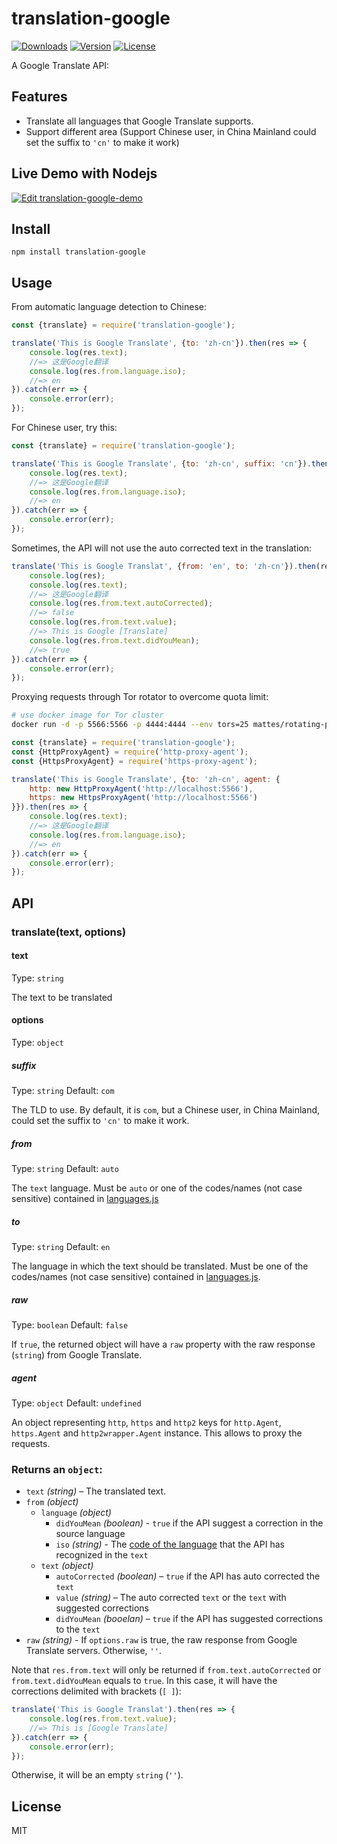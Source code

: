 # translation-google 
<a href="https://www.npmjs.com/package/translation-google"><img src="https://img.shields.io/npm/dt/translation-google.svg" alt="Downloads"></a>
<a href="https://www.npmjs.com/package/translation-google"><img src="https://img.shields.io/npm/v/translation-google.svg" alt="Version"></a>
<a href="https://www.npmjs.com/package/translation-google"><img src="https://img.shields.io/npm/l/translation-google.svg" alt="License"></a>

A Google Translate API:

## Features 

- Translate all languages that Google Translate supports.
- Support different area (Support Chinese user, in China Mainland could set the suffix to `'cn'` to make it work)

## Live Demo with Nodejs
[![Edit translation-google-demo](https://codesandbox.io/static/img/play-codesandbox.svg)](https://codesandbox.io/s/youthful-napier-2bi1c?fontsize=14&hidenavigation=1&theme=dark)

## Install 

```
npm install translation-google
```

## Usage

From automatic language detection to Chinese:

``` js
const {translate} = require('translation-google');

translate('This is Google Translate', {to: 'zh-cn'}).then(res => {
    console.log(res.text);
    //=> 这是Google翻译
    console.log(res.from.language.iso);
    //=> en
}).catch(err => {
    console.error(err);
});
```

For Chinese user, try this:

``` js
const {translate} = require('translation-google');

translate('This is Google Translate', {to: 'zh-cn', suffix: 'cn'}).then(res => {
    console.log(res.text);
    //=> 这是Google翻译
    console.log(res.from.language.iso);
    //=> en
}).catch(err => {
    console.error(err);
});
```

Sometimes, the API will not use the auto corrected text in the translation:

``` js
translate('This is Google Translat', {from: 'en', to: 'zh-cn'}).then(res => {
    console.log(res);
    console.log(res.text);
    //=> 这是Google翻译
    console.log(res.from.text.autoCorrected);
    //=> false
    console.log(res.from.text.value);
    //=> This is Google [Translate]
    console.log(res.from.text.didYouMean);
    //=> true
}).catch(err => {
    console.error(err);
});
```

Proxying requests through Tor rotator to overcome quota limit:

``` bash
# use docker image for Tor cluster
docker run -d -p 5566:5566 -p 4444:4444 --env tors=25 mattes/rotating-proxy
```

``` js
const {translate} = require('translation-google');
const {HttpProxyAgent} = require('http-proxy-agent');
const {HttpsProxyAgent} = require('https-proxy-agent');

translate('This is Google Translate', {to: 'zh-cn', agent: {
    http: new HttpProxyAgent('http://localhost:5566'),
    https: new HttpsProxyAgent('http://localhost:5566')
}}).then(res => {
    console.log(res.text);
    //=> 这是Google翻译
    console.log(res.from.language.iso);
    //=> en
}).catch(err => {
    console.error(err);
});
```

## API

### translate(text, options)

#### text

Type: `string`

The text to be translated

#### options

Type: `object`

##### suffix

Type: `string` Default: `com`

The TLD to use. By default, it is `com`, but a Chinese user, in China Mainland, could set the suffix to `'cn'` to make it work.

##### from

Type: `string` Default: `auto`

The `text` language. Must be `auto` or one of the codes/names (not case sensitive) contained in [languages.js](https://github.com/matheuss/google-translate-api/blob/master/languages.js)

##### to

Type: `string` Default: `en`

The language in which the text should be translated. Must be one of the codes/names (not case sensitive) contained in [languages.js](https://github.com/matheuss/google-translate-api/blob/master/languages.js).

##### raw

Type: `boolean` Default: `false`

If `true`, the returned object will have a `raw` property with the raw response (`string`) from Google Translate.

##### agent

Type: `object` Default: `undefined`

An object representing `http`, `https` and `http2` keys for `http.Agent`, `https.Agent` and `http2wrapper.Agent` instance. This allows to proxy the requests.

### Returns an `object`:

- `text` *(string)* – The translated text.
- `from` *(object)*
  - `language` *(object)*
    - `didYouMean` *(boolean)* - `true` if the API suggest a correction in the source language
    - `iso` *(string)* - The [code of the language](https://github.com/matheuss/google-translate-api/blob/master/languages.js) that the API has recognized in the `text`
  - `text` *(object)*
    - `autoCorrected` *(boolean)* – `true` if the API has auto corrected the `text`
    - `value` *(string)* – The auto corrected `text` or the `text` with suggested corrections
    - `didYouMean` *(booelan)* – `true` if the API has suggested corrections to the `text`
- `raw` *(string)* - If `options.raw` is true, the raw response from Google Translate servers. Otherwise, `''`.

Note that `res.from.text` will only be returned if `from.text.autoCorrected` or `from.text.didYouMean` equals to `true`. In this case, it will have the corrections delimited with brackets (`[ ]`):

``` js
translate('This is Google Translat').then(res => {
    console.log(res.from.text.value);
    //=> This is [Google Translate]
}).catch(err => {
    console.error(err);
});
```
Otherwise, it will be an empty `string` (`''`).

## License

MIT
